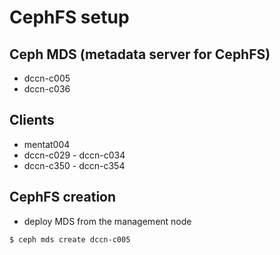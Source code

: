 # CephFS setup

## Ceph MDS (metadata server for CephFS)
 - dccn-c005
 - dccn-c036

## Clients
 - mentat004
 - dccn-c029 - dccn-c034
 - dccn-c350 - dccn-c354
 
## CephFS creation

- deploy MDS from the management node

```bash
$ ceph mds create dccn-c005
```